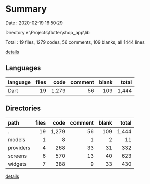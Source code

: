 # Summary

Date : 2020-02-19 16:50:29

Directory e:\Projects\flutter\shop_app\lib

Total : 19 files,  1279 codes, 56 comments, 109 blanks, all 1444 lines

[details](details.md)

## Languages
| language | files | code | comment | blank | total |
| :--- | ---: | ---: | ---: | ---: | ---: |
| Dart | 19 | 1,279 | 56 | 109 | 1,444 |

## Directories
| path | files | code | comment | blank | total |
| :--- | ---: | ---: | ---: | ---: | ---: |
| . | 19 | 1,279 | 56 | 109 | 1,444 |
| models | 1 | 8 | 1 | 2 | 11 |
| providers | 4 | 268 | 33 | 31 | 332 |
| screens | 6 | 570 | 13 | 40 | 623 |
| widgets | 7 | 388 | 9 | 33 | 430 |

[details](details.md)